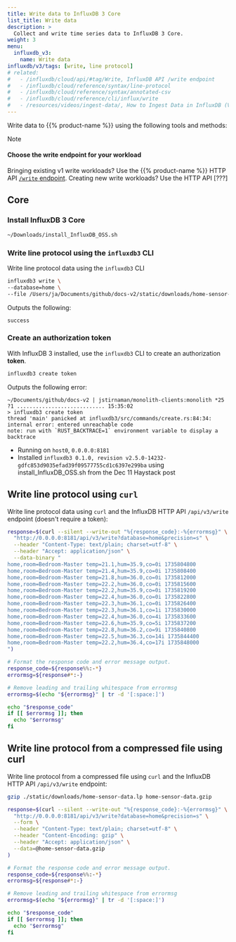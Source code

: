 ```yaml
---
title: Write data to InfluxDB 3 Core
list_title: Write data
description: >
  Collect and write time series data to InfluxDB 3 Core.
weight: 3
menu:
  influxdb_v3:
    name: Write data
influxdb/v3/tags: [write, line protocol]
# related:
#   - /influxdb/cloud/api/#tag/Write, InfluxDB API /write endpoint
#   - /influxdb/cloud/reference/syntax/line-protocol
#   - /influxdb/cloud/reference/syntax/annotated-csv
#   - /influxdb/cloud/reference/cli/influx/write
#   - /resources/videos/ingest-data/, How to Ingest Data in InfluxDB (Video)
---
```


Write data to {{% product-name %}} using the following tools and methods:

> [!Note]
>
> #### Choose the write endpoint for your workload
>
> Bringing existing v1 write workloads? Use the {{% product-name %}} HTTP API [`/write` endpoint](/influxdb/cloud-dedicated/guides/api-compatibility/v1/).
> Creating new write workloads? Use the HTTP API [???]


## Core

### Install InfluxDB 3 Core

```bash
~/Downloads/install_InfluxDB_OSS.sh
```

### Write line protocol using the `influxdb3` CLI

Write line protocol data using the `influxdb3` CLI
   
   ```bash
   influxdb3 write \
   --database=home \
   --file /Users/ja/Documents/github/docs-v2/static/downloads/home-sensor-data.lp
   ```
   
   Outputs the following:

   <!--pytest-codeblocks:expected-output-->
   ```
   success
   ```

### Create an authorization token

With InfluxDB 3 installed, use the `influxdb3` CLI to create an authorization **token**.

   <!--pytest.mark.skipif("influxdb3 0.1.0, revision v2.5.0-14232-gdfc853d9035efad39f09577755cd1c6397e299ba"=="influxdb3 0.1.0, revision v2.5.0-14232-gdfc853d9035efad39f09577755cd1c6397e299ba", reason="Failing with Rust error")-->
   ```bash
   influxdb3 create token
   ```

   Outputs the following error:

   ```text
   ~/Documents/github/docs-v2 | jstirnaman/monolith-clients:monolith *25 ?1 ............................ 15:35:02 
   > influxdb3 create token  
   thread 'main' panicked at influxdb3/src/commands/create.rs:84:34:
   internal error: entered unreachable code
   note: run with `RUST_BACKTRACE=1` environment variable to display a backtrace
   ```

   - Running on `host0`, `0.0.0.0:8181`
   - Installed `influxdb3 0.1.0, revision v2.5.0-14232-gdfc853d9035efad39f09577755cd1c6397e299ba` using install_InfluxDB_OSS.sh from the Dec 11 Haystack post

## Write line protocol using `curl`

Write line protocol data using `curl` and the InfluxDB HTTP API `/api/v3/write` endpoint (doesn't require a token):

   ```bash
   response=$(curl --silent --write-out "%{response_code}:-%{errormsg}" \
     "http://0.0.0.0:8181/api/v3/write?database=home&precision=s" \
     --header "Content-Type: text/plain; charset=utf-8" \
     --header "Accept: application/json" \
     --data-binary "
   home,room=Bedroom-Master temp=21.1,hum=35.9,co=0i 1735804800
   home,room=Bedroom-Master temp=21.4,hum=35.9,co=0i 1735808400
   home,room=Bedroom-Master temp=21.8,hum=36.0,co=0i 1735812000
   home,room=Bedroom-Master temp=22.2,hum=36.0,co=0i 1735815600
   home,room=Bedroom-Master temp=22.2,hum=35.9,co=0i 1735819200
   home,room=Bedroom-Master temp=22.4,hum=36.0,co=0i 1735822800
   home,room=Bedroom-Master temp=22.3,hum=36.1,co=0i 1735826400
   home,room=Bedroom-Master temp=22.3,hum=36.1,co=1i 1735830000
   home,room=Bedroom-Master temp=22.4,hum=36.0,co=4i 1735833600
   home,room=Bedroom-Master temp=22.6,hum=35.9,co=5i 1735837200
   home,room=Bedroom-Master temp=22.8,hum=36.2,co=9i 1735840800
   home,room=Bedroom-Master temp=22.5,hum=36.3,co=14i 1735844400
   home,room=Bedroom-Master temp=22.2,hum=36.4,co=17i 1735848000
   ")

   # Format the response code and error message output.
   response_code=${response%%:-*}
   errormsg=${response#*:-}

   # Remove leading and trailing whitespace from errormsg
   errormsg=$(echo "${errormsg}" | tr -d '[:space:]')

   echo "$response_code"
   if [[ $errormsg ]]; then
     echo "$errormsg"
   fi
   ```

## Write line protocol from a compressed file using curl

Write line protocol from a compressed file using `curl` and the InfluxDB HTTP API `/api/v3/write` endpoint:

   ```bash
   gzip ./static/downloads/home-sensor-data.lp home-sensor-data.gzip

   response=$(curl --silent --write-out "%{response_code}:-%{errormsg}" \
     "http://0.0.0.0:8181/api/v3/write?database=home&precision=s" \
     --form \
     --header "Content-Type: text/plain; charset=utf-8" \
     --header "Content-Encoding: gzip" \
     --header "Accept: application/json" \
     --data=@home-sensor-data.gzip
   )

   # Format the response code and error message output.
   response_code=${response%%:-*}
   errormsg=${response#*:-}

   # Remove leading and trailing whitespace from errormsg
   errormsg=$(echo "${errormsg}" | tr -d '[:space:]')

   echo "$response_code"
   if [[ $errormsg ]]; then
     echo "$errormsg"
   fi
   ```
